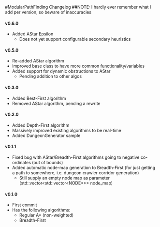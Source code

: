 #ModularPathFinding Changelog
##NOTE: I hardly ever remember what I add per version, so beware of inaccuracies

#### v0.6.0
- Added AStar Epsilon
	+ Does not yet support configurable secondary heuristics

#### v0.5.0
- Re-added AStar algorithm
- Improved base class to have more common functionality/variables
- Added support for dynamic obstructions to AStar
	+ Pending addition to other algos

#### v0.3.0
- Added Best-First algorithm
- Removed AStar algorithm, pending a rewrite

#### v0.2.0
- Added Depth-First algorithm
- Massively improved existing algorithms to be real-time
- Added DungeonGenerator sample

#### v0.1.1
- Fixed bug with AStar/Breadth-First algorithms going to negative co-ordinates (out of bounds)
- Added automatic node-map generation to Breadth-First (for just getting a path to somewhere, i.e. dungeon crawler corridor generation)
	+ Still supply an empty node map as parameter (std::vector<std::vector<NODE*>> node_map)

#### v0.1.0
- First commit
- Has the following algorithms:
	+ Regular A* (non-weighted)
	+ Breadth-First